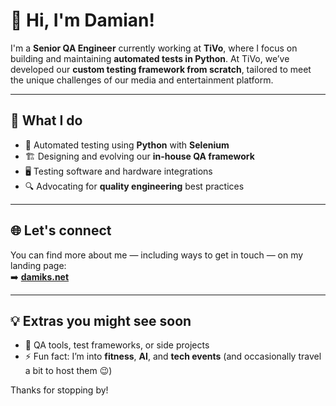 # 👋 Hi, I'm Damian!

I'm a **Senior QA Engineer** currently working at **TiVo**, where I focus on building and maintaining **automated tests in Python**. At TiVo, we’ve developed our **custom testing framework from scratch**, tailored to meet the unique challenges of our media and entertainment platform.

---

## 🔧 What I do
- 🧪 Automated testing using **Python** with **Selenium**
- 🏗️ Designing and evolving our **in-house QA framework**
- 🖥️ Testing software and hardware integrations
- 🔍 Advocating for **quality engineering** best practices

---

## 🌐 Let's connect

You can find more about me — including ways to get in touch — on my landing page:  
➡️ [**damiks.net**](https://damiks.net)

---

## 💡 Extras you might see soon
- 🧰 QA tools, test frameworks, or side projects
- ⚡ Fun fact: I’m into **fitness**, **AI**, and **tech events** (and occasionally travel a bit to host them 😉)

Thanks for stopping by!
